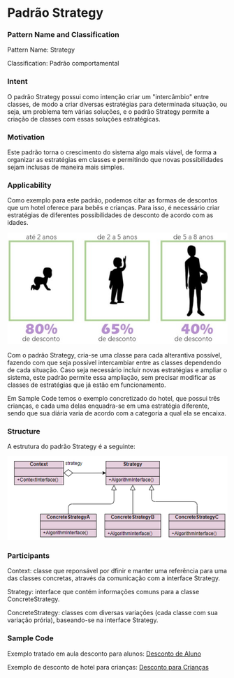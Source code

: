 # Padrão Strategy

### Pattern Name and Classification

Pattern Name: Strategy

Classification: Padrão comportamental

### Intent

O padrão Strategy possui como intenção criar um "intercâmbio" entre classes, de modo a criar diversas estratégias para determinada situação, ou seja, um problema tem várias soluções, e o padrão Strategy permite a criação de classes com essas soluções estratégicas. 

### Motivation

Este padrão torna o crescimento do sistema algo mais viável, de forma a organizar as estratégias em classes e permitindo que novas possibilidades sejam inclusas de maneira mais simples.

### Applicability

Como exemplo para este padrão, podemos citar as formas de descontos que um hotel oferece para bebês e crianças. Para isso, é necessário criar estratégias de diferentes possibilidades de desconto de acordo com as idades. 

![imagem](https://github.com/10Daniele/Padroes_Projeto/blob/master/Strategy/imagem.jpg)

Com o padrão Strategy, cria-se uma classe para cada alterantiva possível, fazendo com que seja possível intercambiar entre as classes dependendo de cada situação. Caso seja necessário incluir novas estratégias e ampliar o sistema, este padrão permite essa ampliação, sem precisar modificar as classes de estratégias que já estão em funcionamento. 

Em Sample Code temos o exemplo concretizado do hotel, que possui três crianças, e cada uma delas enquadra-se em uma estratégia diferente, sendo que sua diária varia de acordo com a categoria a qual ela se encaixa.

### Structure

A estrutura do padrão Strategy é a seguinte:

![imagem](https://github.com/10Daniele/Padroes_Projeto/blob/master/Strategy/Structure.png)

### Participants

Context: classe que reponsável por dfinir e manter uma referência para uma das classes concretas, através da comunicação com a interface Strategy.

Strategy: interface que contém informações comuns para a classe ConcreteStrategy.

ConcreteStrategy: classes com diversas variações (cada classe com sua variação prória), baseando-se na interface Strategy.

### Sample Code

Exemplo tratado em aula desconto para alunos: [Desconto de Aluno](https://github.com/10Daniele/Padroes_Projeto/tree/master/Strategy/Exemplo_Desconto_Aluno)

Exemplo de desconto de hotel para crianças: [Desconto para Crianças](https://github.com/10Daniele/Padroes_Projeto/tree/master/Strategy/Exemplo_Desconto_Hotel)

